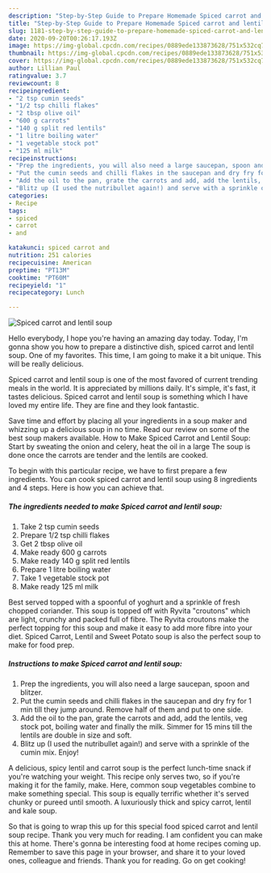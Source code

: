 ```yaml
---
description: "Step-by-Step Guide to Prepare Homemade Spiced carrot and lentil soup"
title: "Step-by-Step Guide to Prepare Homemade Spiced carrot and lentil soup"
slug: 1181-step-by-step-guide-to-prepare-homemade-spiced-carrot-and-lentil-soup
date: 2020-09-20T00:26:17.193Z
image: https://img-global.cpcdn.com/recipes/0889ede133873628/751x532cq70/spiced-carrot-and-lentil-soup-recipe-main-photo.jpg
thumbnail: https://img-global.cpcdn.com/recipes/0889ede133873628/751x532cq70/spiced-carrot-and-lentil-soup-recipe-main-photo.jpg
cover: https://img-global.cpcdn.com/recipes/0889ede133873628/751x532cq70/spiced-carrot-and-lentil-soup-recipe-main-photo.jpg
author: Lillian Paul
ratingvalue: 3.7
reviewcount: 8
recipeingredient:
- "2 tsp cumin seeds"
- "1/2 tsp chilli flakes"
- "2 tbsp olive oil"
- "600 g carrots"
- "140 g split red lentils"
- "1 litre boiling water"
- "1 vegetable stock pot"
- "125 ml milk"
recipeinstructions:
- "Prep the ingredients, you will also need a large saucepan, spoon and blitzer."
- "Put the cumin seeds and chilli flakes in the saucepan and dry fry for 1 min till they jump around. Remove half of them and put to one side."
- "Add the oil to the pan, grate the carrots and add, add the lentils, veg stock pot, boiling water and finally the milk. Simmer for 15 mins till the lentils are double in size and soft."
- "Blitz up (I used the nutribullet again!) and serve with a sprinkle of the cumin mix. Enjoy!"
categories:
- Recipe
tags:
- spiced
- carrot
- and

katakunci: spiced carrot and 
nutrition: 251 calories
recipecuisine: American
preptime: "PT13M"
cooktime: "PT60M"
recipeyield: "1"
recipecategory: Lunch

---
```



![Spiced carrot and lentil soup](https://img-global.cpcdn.com/recipes/0889ede133873628/751x532cq70/spiced-carrot-and-lentil-soup-recipe-main-photo.jpg)

Hello everybody, I hope you're having an amazing day today. Today, I'm gonna show you how to prepare a distinctive dish, spiced carrot and lentil soup. One of my favorites. This time, I am going to make it a bit unique. This will be really delicious.

Spiced carrot and lentil soup is one of the most favored of current trending meals in the world. It is appreciated by millions daily. It's simple, it's fast, it tastes delicious. Spiced carrot and lentil soup is something which I have loved my entire life. They are fine and they look fantastic.

Save time and effort by placing all your ingredients in a soup maker and whizzing up a delicious soup in no time. Read our review on some of the best soup makers available. How to Make Spiced Carrot and Lentil Soup: Start by sweating the onion and celery, heat the oil in a large The soup is done once the carrots are tender and the lentils are cooked.


To begin with this particular recipe, we have to first prepare a few ingredients. You can cook spiced carrot and lentil soup using 8 ingredients and 4 steps. Here is how you can achieve that.

<!--inarticleads1-->

##### The ingredients needed to make Spiced carrot and lentil soup:

1. Take 2 tsp cumin seeds
1. Prepare 1/2 tsp chilli flakes
1. Get 2 tbsp olive oil
1. Make ready 600 g carrots
1. Make ready 140 g split red lentils
1. Prepare 1 litre boiling water
1. Take 1 vegetable stock pot
1. Make ready 125 ml milk


Best served topped with a spoonful of yoghurt and a sprinkle of fresh chopped coriander. This soup is topped off with Ryvita &#34;croutons&#34; which are light, crunchy and packed full of fibre. The Ryvita croutons make the perfect topping for this soup and make it easy to add more fibre into your diet. Spiced Carrot, Lentil and Sweet Potato soup is also the perfect soup to make for food prep. 

<!--inarticleads2-->

##### Instructions to make Spiced carrot and lentil soup:

1. Prep the ingredients, you will also need a large saucepan, spoon and blitzer.
1. Put the cumin seeds and chilli flakes in the saucepan and dry fry for 1 min till they jump around. Remove half of them and put to one side.
1. Add the oil to the pan, grate the carrots and add, add the lentils, veg stock pot, boiling water and finally the milk. Simmer for 15 mins till the lentils are double in size and soft.
1. Blitz up (I used the nutribullet again!) and serve with a sprinkle of the cumin mix. Enjoy!


A delicious, spicy lentil and carrot soup is the perfect lunch-time snack if you&#39;re watching your weight. This recipe only serves two, so if you&#39;re making it for the family, make. Here, common soup vegetables combine to make something special. This soup is equally terrific whether it&#39;s served chunky or pureed until smooth. A luxuriously thick and spicy carrot, lentil and kale soup. 

So that is going to wrap this up for this special food spiced carrot and lentil soup recipe. Thank you very much for reading. I am confident you can make this at home. There's gonna be interesting food at home recipes coming up. Remember to save this page in your browser, and share it to your loved ones, colleague and friends. Thank you for reading. Go on get cooking!
